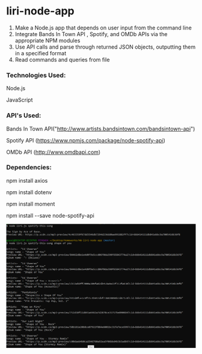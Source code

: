 # liri-node-app

1. Make a Node.js app that depends on user input from the command line
2. Integrate Bands In Town API , Spotify, and OMDb APIs via the appropriate NPM modules
3. Use API calls and parse through returned JSON objects, outputting them in a specified format
4. Read commands and queries from file


<h3>Technologies Used:</h3>

Node.js

JavaScript

<h3>API's Used:</h3>

Bands In Town API("http://www.artists.bandsintown.com/bandsintown-api")

Spotify API (https://www.npmjs.com/package/node-spotify-api)

OMDb API (http://www.omdbapi.com)

<h3>Dependencies:</h3>

npm install axios

npm install dotenv
 
npm install moment
  
npm install --save node-spotify-api

![Spotifiy](/images/picture.png)